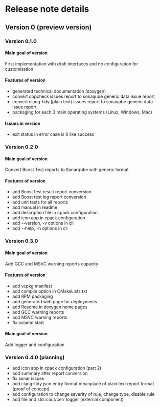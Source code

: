 # Release note details

## Version 0 (preview version)

### Version 0.1.0

#### Main goal of version

First implementation with draft interfaces and no configuration for customisation

#### Features of version

- generated technical documentation (doxygen)
- convert cppcheck issues report to sonaqube generic data issue report
- convert clang-tidy (plain text) issues report to sonaqube generic data issue report
- packaging for each 3 main operating systems (Linux, Windows, Mac)

#### Issues in version

- exit status in error case is 0 like success

### Version 0.2.0

#### Main goal of version

Convert Boost Test reports to Sonarqube with generic format

#### Features of version

- add Boost test result report conversion
- add Boost test log report conversion
- add unit tests for all reports
- add manual in readme
- add description file in cpack configuration
- add icon app in cpack configuration
- add --version, -v options in cli
- add --help, -h options in cli

### Version 0.3.0

#### Main goal of version

Add GCC and MSVC warning reports capacity

#### Features of version

- add vcpkg manifest
- add compile option in CMakeLists.txt
- add RPM packaging
- add generated web page for deployments
- add Readme in doxygen home pages
- add GCC warning reports
- add MSVC warning reports
- fix column start

#### Main goal of version

Add logger and configuration
### Version 0.4.0 (planning)

- add icon app in cpack configuration (part 2)
- add summary after report conversion
- fix sonar issues
- add clang-tidy json entry format meanplace of plain text report format (proof of concept)
- add configuration to change severity of rule, change type, disable rule
- add file and std::cout/cerr logger (external component)
